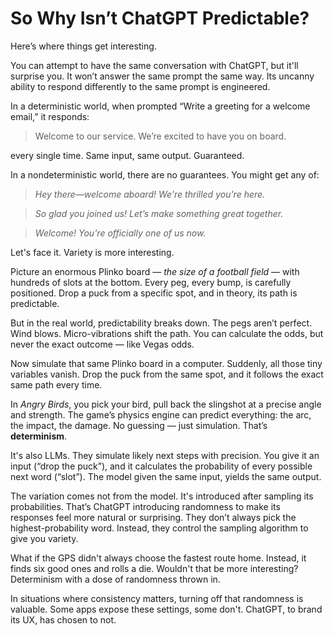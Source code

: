# So Why Isn’t ChatGPT Predictable?

Here’s where things get interesting.

You can attempt to have the same conversation with ChatGPT, but it'll surprise you. It won’t answer the same prompt the same way. Its uncanny ability to respond differently to the same prompt is engineered.

In a deterministic world, when prompted “Write a greeting for a welcome email,” it responds:

> Welcome to our service. We’re excited to have you on board.

every single time. Same input, same output. Guaranteed.

In a nondeterministic world, there are no guarantees. You might get any of:

> *Hey there—welcome aboard! We're thrilled you're here.*

> *So glad you joined us! Let’s make something great together.*

> *Welcome! You're officially one of us now.*

Let's face it. Variety is more interesting.

Picture an enormous Plinko board — *the size of a football field* — with hundreds of slots at the bottom. Every peg, every bump, is carefully positioned. Drop a puck from a specific spot, and in theory, its path is predictable.

But in the real world, predictability breaks down. The pegs aren’t perfect. Wind blows. Micro-vibrations shift the path. You can calculate the odds, but never the exact outcome — like Vegas odds.

Now simulate that same Plinko board in a computer. Suddenly, all those tiny variables vanish. Drop the puck from the same spot, and it follows the exact same path every time.

In *Angry Birds*, you pick your bird, pull back the slingshot at a precise angle and strength. The game’s physics engine can predict everything: the arc, the impact, the damage. No guessing — just simulation. That’s **determinism**.

It's also LLMs. They simulate likely next steps with precision. You give it an input (“drop the puck”), and it calculates the probability of every possible next word (“slot”). The model given the same input, yields the same output.

The variation comes not from the model. It's introduced after sampling its probabilities. That’s ChatGPT introducing randomness to make its responses feel more natural or surprising. They don’t always pick the highest-probability word. Instead, they control the sampling algorithm to give you variety.

What if the GPS didn't always choose the fastest route home. Instead, it finds six good ones and rolls a die. Wouldn't that be more interesting? Determinism with a dose of randomness thrown in.

In situations where consistency matters, turning off that randomness is valuable. Some apps expose these settings, some don't. ChatGPT, to brand its UX, has chosen to not.
